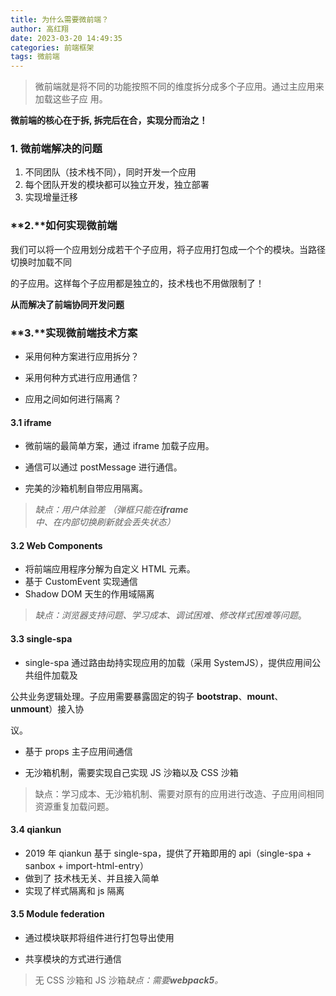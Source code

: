 ```yaml
---
title: 为什么需要微前端？
author: 高红翔
date: 2023-03-20 14:49:35
categories: 前端框架
tags: 微前端
---
```


> 微前端就是将不同的功能按照不同的维度拆分成多个子应用。通过主应用来加载这些子应 用。

**微前端的核心在于拆, 拆完后在合，实现分而治之！**

### 1. 微前端解决的问题

1. 不同团队（技术栈不同），同时开发一个应用
2. 每个团队开发的模块都可以独立开发，独立部署
3. 实现增量迁移

### **2.**如何实现微前端

我们可以将一个应用划分成若干个子应用，将子应用打包成一个个的模块。当路径切换时加载不同

的子应用。这样每个子应用都是独立的，技术栈也不用做限制了！

**从而解决了前端协同开发问题**

### **3.**实现微前端技术方案

- 采用何种方案进行应用拆分？

- 采用何种方式进行应用通信？

- 应用之间如何进行隔离？

#### 3.1 iframe

- 微前端的最简单方案，通过 iframe 加载子应用。

- 通信可以通过 postMessage 进行通信。

- 完美的沙箱机制自带应用隔离。

> _缺点：用户体验差 （弹框只能在**iframe**中、在内部切换刷新就会丢失状态）_

#### 3.2 Web Components

- 将前端应用程序分解为自定义 HTML 元素。
- 基于 CustomEvent 实现通信
- Shadow DOM 天生的作用域隔离

> _缺点：浏览器支持问题、学习成本、调试困难、修改样式困难等问题_。

#### **3.3 single-spa**

- single-spa 通过路由劫持实现应用的加载（采用 SystemJS），提供应用间公共组件加载及

公共业务逻辑处理。子应用需要暴露固定的钩子 **bootstrap**、**mount**、 **unmount**）接入协

议。

- 基于 props 主子应用间通信

- 无沙箱机制，需要实现自己实现 JS 沙箱以及 CSS 沙箱

> 缺点：学习成本、无沙箱机制、需要对原有的应用进行改造、子应用间相同资源重复加载问题。

#### 3.4 qiankun

- 2019 年 qiankun 基于 single-spa，提供了开箱即用的 api（single-spa + sanbox + import-html-entry）
- 做到了 技术栈无关、并且接入简单
- 实现了样式隔离和 js 隔离

#### 3.5 Module federation

- 通过模块联邦将组件进行打包导出使用

- 共享模块的方式进行通信

> 无 CSS 沙箱和 JS 沙箱*缺点：需要**webpack5**。*
